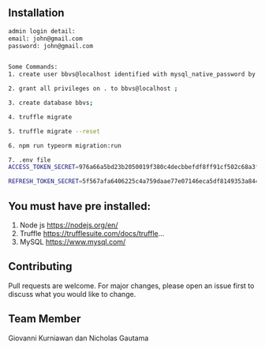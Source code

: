 ## Installation

```bash
admin login detail:
email: john@gmail.com
password: john@gmail.com


Some Commands:
1. create user bbvs@localhost identified with mysql_native_password by 'Password00$$' ;

2. grant all privileges on . to bbvs@localhost ;

3. create database bbvs;

4. truffle migrate

5. truffle migrate --reset

6. npm run typeorm migration:run

7. .env file
ACCESS_TOKEN_SECRET=976a66a5bd23b2050019f380c4decbbefdf8ff91cf502c68a3fe1ced91d7448cc54ce6c847657d53294e40889cef5bd996ec5b0fefc1f56270e06990657eeb6e

REFRESH_TOKEN_SECRET=5f567afa6406225c4a759daae77e07146eca5df8149353a844fa9ab67fba22780cb4baa5ea508214934531a6f35e67e96f16a0328559111c597856c660f177c2
```

## You must have pre installed:

1. Node js
   https://nodejs.org/en/
2. Truffle
   https://trufflesuite.com/docs/truffle...
3. MySQL
   https://www.mysql.com/

## Contributing

Pull requests are welcome. For major changes, please open an issue first
to discuss what you would like to change.

## Team Member 

Giovanni Kurniawan dan Nicholas Gautama
